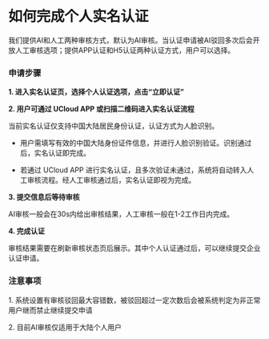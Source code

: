 

# 如何完成个人实名认证

我们提供AI和人工两种审核方式，默认为AI审核。当认证申请被AI驳回多次后会开放人工审核选项；提供APP认证和H5认证两种认证方式，用户可以选择。

### 申请步骤

**1. 进入实名认证页，选择个人认证选项，点击“立即认证”**

**2. 用户可通过 UCloud APP 或扫描二维码进入实名认证流程**

当前实名认证仅支持中国大陆居民身份认证，认证方式为人脸识别。

* 用户需填写有效的中国大陆身份证件信息，并进行人脸识别验证。识别通过后，实名认证即完成。

* 若通过 UCloud APP 进行实名认证，且多次验证未通过，系统将自动转入人工审核流程。经人工审核通过后，实名认证即视为完成。

**3. 提交信息后等待审核**

AI审核一般会在30s内给出审核结果，人工审核一般在1-2工作日内完成。

**4. 完成认证**

审核结果需要在刷新审核状态页后展示。其中个人认证通过后，可以继续提交企业认证申请。

### 注意事项

1\. 系统设置有审核驳回最大容错数，被驳回超过一定次数后会被系统判定为非正常用户继而禁止继续提交申请

2\. 目前AI审核仅适用于大陆个人用户





